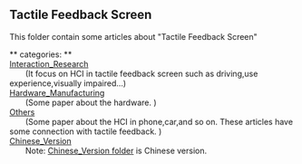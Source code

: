 ## Tactile Feedback Screen ##

This folder contain some articles about "Tactile Feedback Screen"
  
** categories: **      
[Interaction_Research](https://github.com/ashjpo/HCI_paper/tree/master/Tactile_Feedback_Screen/Interaction_Research)  
&ensp;&ensp;&ensp;&ensp;(It focus on HCI in tactile feedback screen such as driving,use experience,visually impaired...)  
[Hardware_Manufacturing](https://github.com/ashjpo/HCI_paper/tree/master/Tactile_Feedback_Screen/Hardware_Manufacturing)   
&ensp;&ensp;&ensp;&ensp;(Some paper about the hardware. )  
[Others](https://github.com/ashjpo/HCI_paper/tree/master/Tactile_Feedback_Screen/Others)    
&ensp;&ensp;&ensp;&ensp;(Some paper about the HCI in phone,car,and so on. These articles have some connection with tactile feedback. )  
[Chinese_Version](#)  
&ensp;&ensp;&ensp;&ensp;Note: [Chinese_Version folder](#) is Chinese version.

